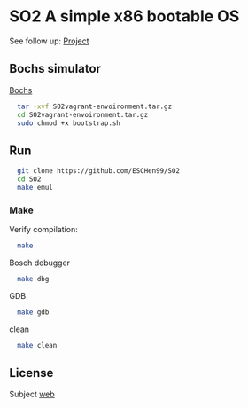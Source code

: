 # SO2 A simple x86 bootable OS

See follow up: <a href = "https://github.com/ESCHen99/Projecte-SO2">Project</a>

## Bochs simulator

[Bochs](http://docencia.ac.upc.edu/FIB/grau/SO2/documents/SO2vagrant-environment.tar.gz)

```bash
  tar -xvf SO2vagrant-envoironment.tar.gz
  cd SO2vagrant-envoironment.tar.gz
  sudo chmod +x bootstrap.sh
```

## Run

```bash
  git clone https://github.com/ESCHen99/SO2
  cd SO2
  make emul
```

### Make

Verify compilation:
```bash
  make
```
Bosch debugger

```bash
  make dbg
```

GDB

```bash
  make gdb
```
clean
```bash
  make clean
```
## License
Subject [web](http://docencia.ac.upc.edu/FIB/grau/SO2/)
